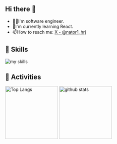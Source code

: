 ## Hi there 👋
- 🧑‍💻I'm software engineer.
- 📖I'm currently learning React.
- 📫How to reach me: [X - @nator1_hrj](https://x.com/nator1_hrj)

## 🚀 Skills
<img alt="my skills" src="https://skillicons.dev/icons?theme=dark&perline=7&i=python,react,ts,js,html,css,next,docker,aws,gcp" />
<br>

## 🌙 Activities
<div align="left">
  <img alt="Top Langs" height="170px" src="https://github-readme-stats.vercel.app/api?username=natori-hrj&theme=vue-dark&layout=compact" />
  <img alt="github stats" height="170px" src="https://github-readme-stats.vercel.app/api/top-langs/?username=natori-hrj&theme=vue-dark&layout=compact" />

<!--  
**natori-hrj/natori-hrj** is a ✨ _special_ ✨ repository because its `README.md` (this file) appears on your GitHub profile.

Here are some ideas to get you started:

- 🔭 I’m currently working on ...
- 🌱 I’m currently learning ...
- 👯 I’m looking to collaborate on ...
- 🤔 I’m looking for help with ...
- 💬 Ask me about ...
- 📫 How to reach me: ...
- 😄 Pronouns: ...
- ⚡ Fun fact: ...
-->
